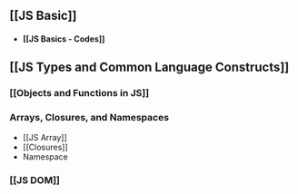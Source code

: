 ## [[JS Basic]]
+ #### [[JS Basics - Codes]]

## [[JS Types and Common Language Constructs]]

### [[Objects and Functions in JS]]

### Arrays, Closures, and Namespaces
+ [[JS Array]]
+ [[Closures]]
+ Namespace

### [[JS DOM]]